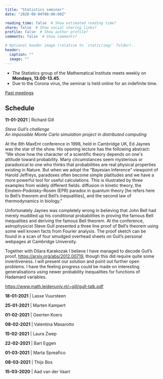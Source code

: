 ```yaml
---
title: "Statistics seminar"
date: "2020-08-04T00:00:00Z"

reading_time: false  # Show estimated reading time?
share: false  # Show social sharing links?
profile: false  # Show author profile?
comments: false  # Show comments?

# Optional header image (relative to `static/img/` folder).
header:
  caption: ""
  image: ""
---
```


- The Statistics group of the Mathematical Institute meets weekly on **Mondays,
13.00-13.45**. 
- Due to the Corona virus, the seminar is held online for an
indefinite time.

[Past meetings](/seminar-past)

## Schedule

**11-01-2021** |  Richard Gill

*Steve Gull’s challenge*  
*An impossible Monte Carlo simulation project in distributed computing*

At the 8th MaxEnt conference in 1998, held in Cambridge UK, Ed Jaynes was the star of the show. His opening lecture has the following abstract: “We show how the character of a scientific theory depends on one's attitude toward probability. Many circumstances seem mysterious or paradoxical to one who thinks that probabilities are real physical properties existing in Nature. But when we adopt the “Bayesian Inference” viewpoint of Harold Jeffreys, paradoxes often become simple platitudes and we have a more powerful tool for useful calculations. This is illustrated by three examples from widely different fields: diffusion in kinetic theory, the Einstein–Podolsky–Rosen (EPR) paradox in quantum theory [he refers here to Bell’s theorem and Bell’s inequalities], and the second law of thermodynamics in biology.”

Unfortunately Jaynes was completely wrong in believing that John Bell had merely muddled up his conditional probabilities in proving the famous Bell inequalities and deriving the famous Bell theorem. At the conference, astrophysicist Steve Gull presented a three line proof of Bell’s theorem using some well known facts from Fourier analysis. The proof sketch can be found in a scan of four smudged overhead sheets on Gull’s personal webpages at Cambridge University.

Together with Dilara Karakozak I believe I have managed to decode Gull’s proof, https://arxiv.org/abs/2012.00719, though this did require quite some inventiveness. I will present our solution and point out further open problems. I have the feeling progress could be made on interesting generalisations using newer probability inequalities for functions of Hadamard variables.

https://www.math.leidenuniv.nl/~gill/gull-talk.pdf

**18-01-2021** |  Lasse Vuursteen

**25-01-2021** |  Marten Kampert

**01-02-2021** |  Geerten Koers

**08-02-2021** |  Valentina Masarotto

**15-02-2021** | Laura Zwep

**22-02-2021** |  Bart Eggen

**01-03-2021** |   Marta Spreafico

**08-03-2021** |  Thijs Bos

**15-03-2020** | Aad van der Vaart



